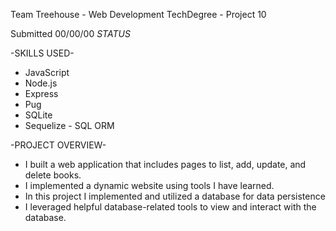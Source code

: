 Team Treehouse - Web Development TechDegree - Project 10

Submitted 00/00/00 *STATUS*

-SKILLS USED-
* JavaScript
* Node.js
* Express
* Pug
* SQLite
* Sequelize - SQL ORM

-PROJECT OVERVIEW-
* I built a web application that includes pages to list, add, update, and delete books.
* I implemented a dynamic website using tools I have learned.
* In this project I implemented and utilized a database for data persistence
* I leveraged helpful database-related tools to view and interact with the database.
